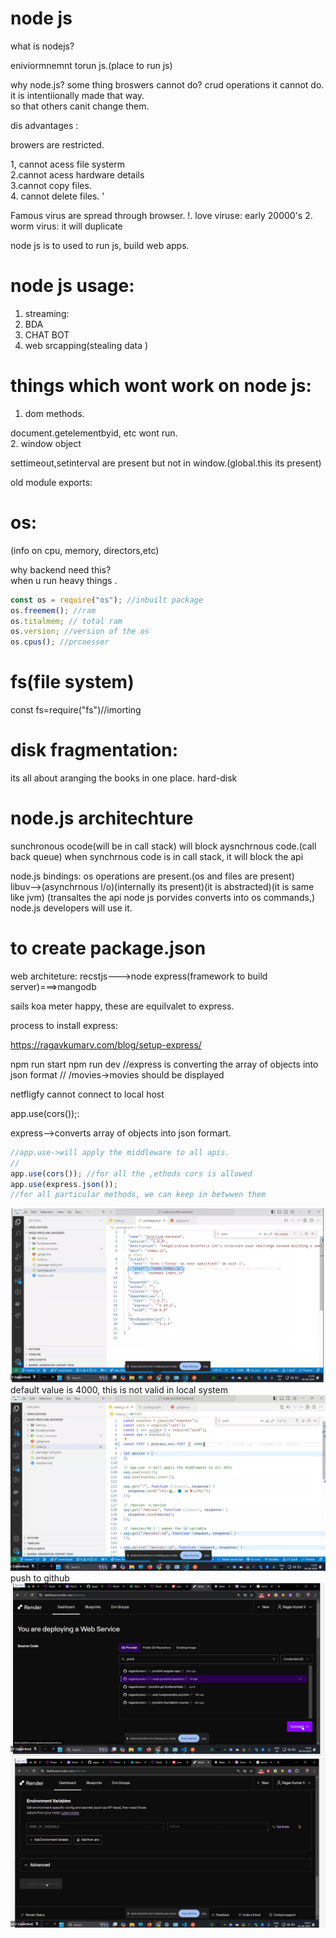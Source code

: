 # node js

what is nodejs?

eniviormnemnt torun js.(place to run js)

why node.js?
some thing broswers cannot do?
crud operations it cannot do.  
it is intentiionally made that way.  
so that others canit change them.

dis advantages :

browers are restricted.

1, cannot acess file systerm  
2.cannot acess hardware details  
3.cannot copy files.  
4. cannot delete files. '

Famous virus are spread through browser.
!. love viruse:
early 20000's 2. worm virus:
it will duplicate

node js is to used to run js, build web apps.

# node js usage:

1. streaming:
2. BDA
3. CHAT BOT
4. web srcapping(stealing data )

# things which wont work on node js:

1. dom methods.

document.getelementbyid, etc wont run.  
2. window object

settimeout,setinterval are present but not in window.(global.this its present)

old module exports:

# os:

(info on cpu, memory, directors,etc)

why backend need this?  
when u run heavy things .

```js
const os = require("os"); //inbuilt package
os.freemem(); //ram
os.titalmem; // total ram
os.version; //version of the os
os.cpus(); //prcoesser
```

# fs(file system)

const fs=require("fs")//imorting

# disk fragmentation:

its all about aranging the books in one place.
hard-disk

# node.js architechture

sunchronous ocode(will be in call stack) will block aysnchrnous code.(call back queue)
when synchrnous code is in call stack, it will block the api

node.js bindings: os operations are present.(os and files are present)  
libuv-->(asynchrnous l/o)(internally its present)(it is abstracted)(it is same like jvm)
(transaltes the api node js porvides converts into os commands,)
node.js developers will use it.

# to create package.json

web architeture:
recstjs--->node express(framework to build server)===>mangodb

sails
koa
meter
happy, these are equilvalet to express.

process to install express:

https://ragavkumarv.com/blog/setup-express/

npm run start
npm run dev
//express is converting the array of objects into json format
// /movies->movies should be displayed

netfligfy cannot connect to local host

app.use(cors());:

express-->converts array of objects into json formart.

```js
//app.use->will apply the middleware to all apis.
//
app.use(cors()); //for all the ,ethods cors is allowed
app.use(express.json());
//for all particular methods, we can keep in betwwen them
```

![alt text](image.png)
default value is 4000, this is not valid in local system
![alt text](image-1.png)
push to github
![alt text](image-2.png)
![alt text](image-3.png)
